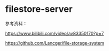 # filestore-server

参考资料：

https://www.bilibili.com/video/av83350170?p=7

https://github.com/Lancger/file-storage-system
